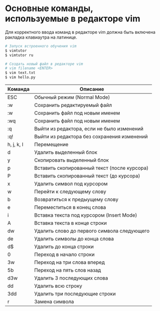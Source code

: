 # Основные команды, используемые в редакторе vim
Для корректного ввода команд в редакторе vim должна быть включена ракладка клавиаутра на латинице.
```bash
# Запуск встроенного обучения vim
$ vimtutor
$ vimtutor ru

# Создать новый файл в редакторе vim
# vim filename <ENTER>
$ vim text.txt
$ vim hello.py
```
  |   Команда   |                 Описание                        |
  |-------------|-------------------------------------------------|
  |    ESC      | Обычный режим (Normal Mode)                     |
  |    :w       | Сохранить редактируемый файл                    |
  |  :w <name>  | Сохранить файл под новым именем                 |
  |     :wq     | Сохранить файл под новым именем                 |
  |     :q      | Выйти из редактора, если не было изменений      |
  |     :q!     | Выйти из редактора без сохранения изменений     |
  | h, j, k, l  | Перемещение                                     |
  |      d      | Удалить выделенный блок                         |
  |      y      | Скопировать выделенный блок                     |
  |      p      | Вставить скопированный текст (после курсора)    |
  |      P      | Вставить скопированный текст (до курсора)       |
  |      x      | Удалить символ под курсором                     |
  |      w      | Перейти к следующему слову                      |
  |      b      | Возвратиться к предыущему слову                 |
  |      e      | Переместиться в конец слова                     |
  |      i      | Вставка текста под курсором (Insert Mode)       | 
  |      A      | Вставка текста в конце строки                   |
  |      dw     | Удалить слово до первого символа следующего     |
  |      de     | Удалить символы до конца слова                  |
  |      d$     | Удалить до конца строки                         |
  |      0      | Переход в начало строки                         |
  |      3w     | Переход на три слова вперед                     |
  |      5b     | Переход на пять слов назад                      |
  |      d3w    | Удалить 3 последующих слова                     |
  |      dd     | Удалить всю строку                              |
  |      3dd    | Удалить три последующие строки                  |
  |      r      | Замена символа                                  |
  
